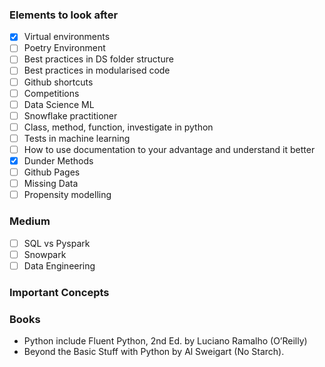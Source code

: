  ### Elements to look after

- [x]  Virtual environments 
- [ ]  Poetry Environment
- [ ]  Best practices in DS folder structure 
- [ ] Best practices in modularised code
- [ ] Github shortcuts 
- [ ] Competitions
- [ ] Data Science ML
- [ ] Snowflake practitioner
- [ ] Class, method, function, investigate in python
- [ ] Tests in machine learning 
- [ ] How to use documentation to your advantage and understand it better 
- [x] Dunder Methods
- [ ] Github Pages
- [ ] Missing Data
- [ ] Propensity modelling

### Medium 
- [ ] SQL vs Pyspark 
- [ ] Snowpark
- [ ] Data Engineering

### Important Concepts

### Books 
- Python include Fluent Python, 2nd Ed. by Luciano Ramalho (O’Reilly)
- Beyond the Basic Stuff with Python by Al Sweigart (No Starch).